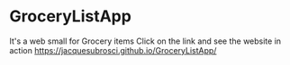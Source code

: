 # GroceryListApp
It's a web small for Grocery items
Click on the link and see the website in action https://jacquesubrosci.github.io/GroceryListApp/
